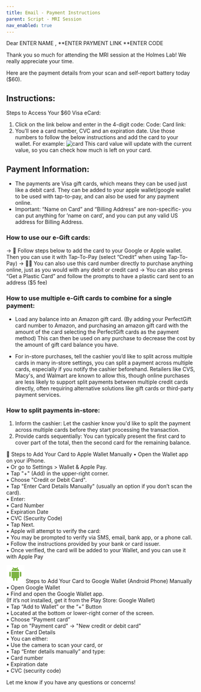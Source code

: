 ```yaml
---
title: Email - Payment Instructions
parent: Script - MRI Session
nav_enabled: true 
---
```


Dear  ENTER NAME ,
**ENTER PAYMENT LINK
**ENTER CODE

Thank you so much for attending the MRI session at the Holmes Lab! We really appreciate your time.  

Here are the payment details from your scan and self-report battery today ($60).


## Instructions: 
Steps to Access Your $60 Visa eCard:
1. Click on the link below and enter in the 4-digit code:
Code: 
Card link: 
2. You’ll see a card number, CVC and an expiration date. Use those numbers to follow the below instructions and add the card to your wallet. For example:
![card](pergectgift_card.png)
This card value will update with the current value, so you can check how much is left on your card. 

## Payment Information:
- The payments are Visa gift cards, which means they can be used just like a debit card. They can be added to your apple wallet/google wallet to be used with tap-to-pay, and can also be used for any payment online. 
- Important: “Name on Card” and “Billing Address” are non-specific- you can put anything for ’name on card’, and you can put any valid US address for Billing Address.



### **How to use our e-Gift cards**:
-> 📲 Follow steps below to add the card to your Google or Apple wallet. Then you can use it with Tap-To-Pay (select “Credit” when using Tap-To-Pay)
-> 🧑‍💻 You can also use this card number directly to purchase anything online, just as you would with any debit or credit card 
-> You can also press “Get a Plastic Card” and follow the prompts to have a plastic card sent to an address ($5 fee)

### **How to use multiple e-Gift cards to combine for a single payment**:
- Load any balance into an Amazon gift card. (By adding your PerfectGift card number to Amazon, and purchasing an amazon gift card with the amount of the card selecting the PerfectGift cards as the payment method) This can then be used on any purchase to decrease the cost by the amount of gift card balance you have. 

- For in-store purchases, tell the cashier you’d like to split across multiple cards
in many in-store settings, you can split a payment across multiple cards, especially if you notify the cashier beforehand. Retailers like CVS, Macy's, and Walmart are known to allow this, though online purchases are less likely to support split payments between multiple credit cards directly, often requiring alternative solutions like gift cards or third-party payment services. 

### **How to split payments in-store:**
1. Inform the cashier: Let the cashier know you'd like to split the payment across multiple cards before they start processing the transaction. 
2. Provide cards sequentially: You can typically present the first card to cover part of the total, then the second card for the remaining balance.



 Steps to Add Your Card to Apple Wallet Manually
• Open the Wallet app on your iPhone.  
	• Or go to Settings > Wallet & Apple Pay.  
• Tap "+" (Add) in the upper-right corner.  
• Choose "Credit or Debit Card".  
• Tap "Enter Card Details Manually" (usually an option if you don’t scan the card).  
• Enter:   
	• Card Number  
	• Expiration Date  
	• CVC (Security Code)  
• Tap Next.  
• Apple will attempt to verify the card:  
	• You may be prompted to verify via SMS, email, bank app, or a phone call.  
	• Follow the instructions provided by your bank or card issuer.  
• Once verified, the card will be added to your Wallet, and you can use it with Apple Pay  


![icon](android_icon.png) Steps to Add Your Card to Google Wallet (Android Phone) Manually
• Open Google Wallet  
• Find and open the Google Wallet app.  
(If it’s not installed, get it from the Play Store: Google Wallet)  
• Tap “Add to Wallet” or the “+” Button  
	• Located at the bottom or lower-right corner of the screen.  
• Choose “Payment card”  
• Tap on "Payment card" → "New credit or debit card"  
• Enter Card Details  
• You can either:  
	• Use the camera to scan your card, or  
	• Tap “Enter details manually” and type:  
		• Card number  
		• Expiration date  
		• CVC (security code)  

Let me know if you have any questions or concerns!
